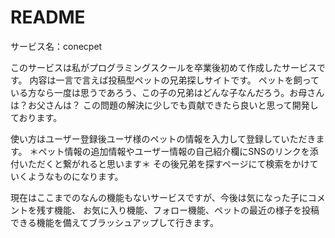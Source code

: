 # README

サービス名：conecpet

このサービスは私がプログラミングスクールを卒業後初めて作成したサービスです。
内容は一言で言えば投稿型ペットの兄弟探しサイトです。
ペットを飼っている方なら一度は思うであろう、この子の兄弟はどんな子なんだろう。お母さんは？お父さんは？
この問題の解決に少しでも貢献できたら良いと思って開発しております。

使い方はユーザー登録後ユーザ様のペットの情報を入力して登録していただきます。
＊ペット情報の追加情報やユーザー情報の自己紹介欄にSNSのリンクを添付いただくと繋がれると思います＊
その後兄弟を探すページにて検索をかけていくようなものになります。

現在はここまでのなんの機能もないサービスですが、今後は気になった子にコメントを残す機能、
お気に入り機能、フォロー機能、ペットの最近の様子を投稿できる機能を備えてブラッシュアップして行きます。
